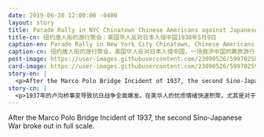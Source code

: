 ```yaml
---
date: 2019-06-28 12:00:00 -0400
layout: story
title: Parade Rally in NYC Chinatown Chinese Americans against Japanese invasion in China May 9, 1938
title-cn: 纽约唐人街的游行聚会：美国华人反对日本入侵中国1938年5月9日
caption-en: Parade Rally in New York City Chinatown, Chinese Americans against Japanese invasion in China, a fundraising parade for China relief, from<br>the left in the front, Annabelle Wong (the 4th ). Ruth Chin (the 5th ), Sophia Chu (the 6th ), Jeaw Yee Wong (the 7th ), Grace Chu (the 9th ) were<br>recognized, May 9, 1938, Courtesy of Warren Chan, Museum of Chinese in America (MOCA) Collection
caption-cn: 纽约唐人街的游行聚会，美国华人反对日本入侵中国，一场救济中国的筹款游行，前排左四Annabelle Wong， 左五Ruth Chin，左六<br>Sophia Chu，左七Jeaw Yee Wong，左九Grace Chu，1938年5月9日，美国华人博物馆（MOCA）馆藏
post-image: https://user-images.githubusercontent.com/23090526/59970258-1ffcef80-9516-11e9-8bf5-bda74cc305b8.jpg
card-image: https://user-images.githubusercontent.com/23090526/59970259-20958600-9516-11e9-9394-67455aeda064.jpg
story-en: |
  <p>After the Marco Polo Bridge Incident of 1937, the second Sino-Japanese War broke out in full scale. The concern among Chinese in America grew rapidly, especially for those who had family members left in China. These Chinese Americans not only faced constant discrimination within the United States, but following the incident felt further abandoned by international society. On May 9, 1938, Chinese Americans in New York took part in a parade to make their voices heard and to raise money for the Chinese efforts against the Japanese. Marchers used slogans like “To Save China, To Save Ourselves,” connecting their quest for equal rights in the U.S. to the survival of Chinese nationals in China. Here, women wearing traditional cheongsams carry a gigantic Chinese Nationalist flag as both a patriotic symbol and a practical container for catching donations thrown by the crowd.</p>
story-cn: |
  <p>1937年的卢沟桥事变导致抗日战争全面爆发。在美华人的忧虑情绪快速积聚，尤其是对于那些有家人在中国的华人来说。这些美国华人除了在美国社会中处处受到歧视以外，这次事变还让他们更加觉得自己被国际社会所抛弃。1938年5月9日，美国华人在纽约参加了一场为自己发声的游行，并为了中国人民的抗日战争而筹集善款。游行者使用“拯救中国，拯救自己”的口号，将自身在美国对平等权利的追求与中国人民在自己的土地上的生存联系在一起。在这里，穿着传统旗袍的华人女性举起巨大的青天白日旗，既是爱国的象征，也用来接住人群投掷过来的善款。</p>
---
```

After the Marco Polo Bridge Incident of 1937, the second Sino-Japanese War broke out in full scale.
